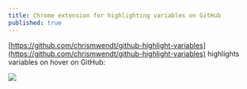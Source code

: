 ```yaml
---
title: Chrome extension for highlighting variables on GitHub
published: true
---
```


[https://github.com/chrismwendt/github-highlight-variables](https://github.com/chrismwendt/github-highlight-variables) highlights variables on hover on GitHub:

![](/assets/github-highlight-variables.png)
